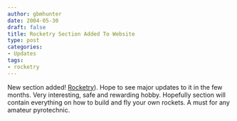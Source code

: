 ```yaml
---
author: gbmhunter
date: 2004-05-30
draft: false
title: Rocketry Section Added To Website
type: post
categories:
- Updates
tags:
- rocketry
---
```


<p>New section added! <a href="/pyrotechnics/rocketry">Rocketry</a>). Hope to see major updates to it in the few months. Very interesting, safe and rewarding hobby. Hopefully section will contain everything on how to build and fly your own rockets. A must for any amateur pyrotechnic.</p>
